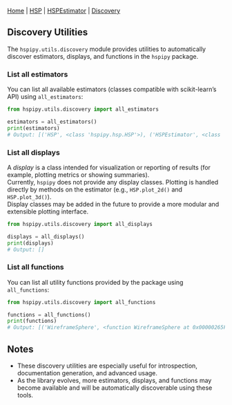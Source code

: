 [Home](index.md) | [HSP](HSP.md) | [HSPEstimator](HSPEstimator.md) | [Discovery](discovery.md)

## Discovery Utilities

The `hspipy.utils.discovery` module provides utilities to automatically discover estimators, displays, and functions in the `hspipy` package.

### List all estimators
You can list all available estimators (classes compatible with scikit-learn’s API) using `all_estimators`:

```python
from hspipy.utils.discovery import all_estimators

estimators = all_estimators()
print(estimators)
# Output: [('HSP', <class 'hspipy.hsp.HSP'>), ('HSPEstimator', <class 'hspipy.core.hsp_estimator.HSPEstimator'>)]
```

### List all displays

A *display* is a class intended for visualization or reporting of results (for example, plotting metrics or showing summaries).  
Currently, `hspipy` does not provide any display classes. Plotting is handled directly by methods on the estimator (e.g., `HSP.plot_2d()` and `HSP.plot_3d()`).  
Display classes may be added in the future to provide a more modular and extensible plotting interface.

```python
from hspipy.utils.discovery import all_displays

displays = all_displays()
print(displays)
# Output: []
```

### List all functions
You can list all utility functions provided by the package using `all_functions`:

```python
from hspipy.utils.discovery import all_functions

functions = all_functions()
print(functions)
# Output: [('WireframeSphere', <function WireframeSphere at 0x00000265F870E020>), ('compute_datafit', <function compute_datafit at 0x00000265ADEC3CE0>), ...]
```

## Notes

- These discovery utilities are especially useful for introspection, documentation generation, and advanced usage.
- As the library evolves, more estimators, displays, and functions may become available and will be automatically discoverable using these tools.